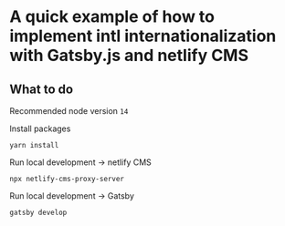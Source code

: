# A quick example of how to implement intl internationalization with Gatsby.js and netlify CMS

## What to do

Recommended node version `14`

Install packages

`yarn install`

Run local development -> netlify CMS

`npx netlify-cms-proxy-server`

Run local development -> Gatsby

`gatsby develop`

